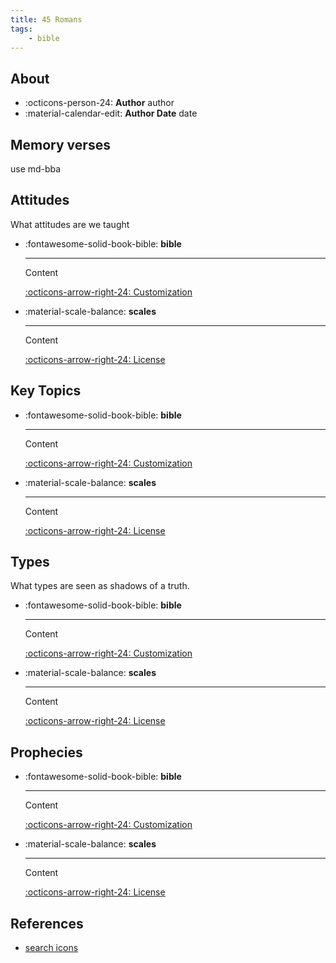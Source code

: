 ```yaml
---
title: 45 Romans
tags: 
    - bible
---
```


## About

<div class="grid cards" markdown>

- :octicons-person-24: __Author__ author
- :material-calendar-edit: __Author Date__ date

</div>

## Memory verses


use md-bba

## Attitudes

What attitudes are we taught

<div class="grid cards" markdown>

-   :fontawesome-solid-book-bible: __bible__

    ---

    Content

    [:octicons-arrow-right-24: Customization](#)

-   :material-scale-balance: __scales__

    ---

    Content

    [:octicons-arrow-right-24: License](#)

</div>

## Key Topics

<div class="grid cards" markdown>

-   :fontawesome-solid-book-bible: __bible__

    ---

    Content

    [:octicons-arrow-right-24: Customization](#)

-   :material-scale-balance: __scales__

    ---

    Content

    [:octicons-arrow-right-24: License](#)

</div>

## Types

What types are seen as shadows of a truth.

<div class="grid cards" markdown>

-   :fontawesome-solid-book-bible: __bible__

    ---

    Content

    [:octicons-arrow-right-24: Customization](#)

-   :material-scale-balance: __scales__

    ---

    Content

    [:octicons-arrow-right-24: License](#)

</div>

## Prophecies

<div class="grid cards" markdown>

-   :fontawesome-solid-book-bible: __bible__

    ---

    Content

    [:octicons-arrow-right-24: Customization](#)

-   :material-scale-balance: __scales__

    ---

    Content

    [:octicons-arrow-right-24: License](#)

</div>

## References

- [search icons](https://squidfunk.github.io/mkdocs-material/reference/icons-emojis/)
